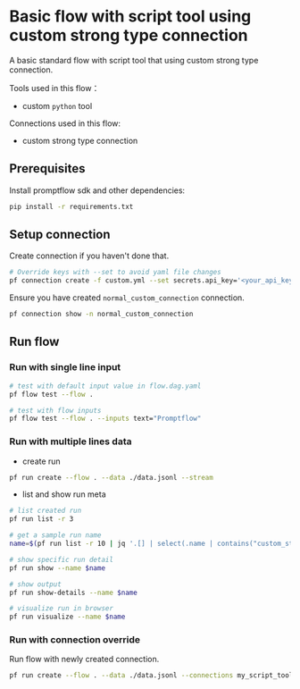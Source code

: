 # Basic flow with script tool using custom strong type connection
A basic standard flow with script tool that using custom strong type connection.

Tools used in this flow：
- custom `python` tool

Connections used in this flow:
- custom strong type connection

## Prerequisites

Install promptflow sdk and other dependencies:
```bash
pip install -r requirements.txt
```

## Setup connection
Create connection if you haven't done that.
```bash
# Override keys with --set to avoid yaml file changes
pf connection create -f custom.yml --set secrets.api_key='<your_api_key>' configs.api_base='<your_api_base>'
```

Ensure you have created `normal_custom_connection` connection.
```bash
pf connection show -n normal_custom_connection
```

## Run flow

### Run with single line input

```bash
# test with default input value in flow.dag.yaml
pf flow test --flow .

# test with flow inputs
pf flow test --flow . --inputs text="Promptflow"
```

### Run with multiple lines data

- create run
```bash
pf run create --flow . --data ./data.jsonl --stream
```

- list and show run meta
```bash
# list created run
pf run list -r 3

# get a sample run name
name=$(pf run list -r 10 | jq '.[] | select(.name | contains("custom_strong_type")) | .name'| head -n 1 | tr -d '"')

# show specific run detail
pf run show --name $name

# show output
pf run show-details --name $name

# visualize run in browser
pf run visualize --name $name
```

### Run with connection override

Run flow with newly created connection.

```bash
pf run create --flow . --data ./data.jsonl --connections my_script_tool.connection=normal_custom_connection --stream
```

<!-- ### Run in cloud with connection override

Ensure you have created `normal_custom_connection` connection in cloud. Reference [this notebook](../../../tutorials/get-started/quickstart-azure.ipynb) on how to create connections in cloud with UI.

Run flow with connection `normal_custom_connection`.

```bash
# set default workspace
az account set -s <your_subscription_id>
az configure --defaults group=<your_resource_group_name> workspace=<your_workspace_name>

pfazure run create --flow . --data ./data.jsonl --connections my_script_tool.connection=normal_custom_connection --stream --runtime demo-mir
``` -->
